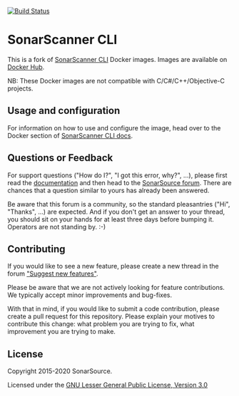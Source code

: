 [![Build Status](https://travis-ci.org/SonarSource/sonar-scanner-cli-docker.svg?branch=master)](https://travis-ci.org/SonarSource/sonar-scanner-cli-docker)

# SonarScanner CLI

This is a fork of [SonarScanner CLI](https://github.com/SonarSource/sonar-scanner-cli) Docker images.
Images are available on [Docker Hub](https://hub.docker.com/r/revomatico/sonar-scanner).

NB: These Docker images are not compatible with C/C#/C++/Objective-C projects.

Usage and configuration
--------------------------

For information on how to use and configure the image, head over to the Docker section of [SonarScanner CLI docs](https://docs.sonarqube.org/latest/analysis/scan/sonarscanner/).

Questions or Feedback
--------------------------

For support questions ("How do I?", "I got this error, why?", ...), please first read the [documentation](https://docs.sonarqube.org) and then head to the [SonarSource forum](https://community.sonarsource.com/). There are chances that a question similar to yours has already been answered. 

Be aware that this forum is a community, so the standard pleasantries ("Hi", "Thanks", ...) are expected. And if you don't get an answer to your thread, you should sit on your hands for at least three days before bumping it. Operators are not standing by. :-)

Contributing
------------

If you would like to see a new feature, please create a new thread in the forum ["Suggest new features"](https://community.sonarsource.com/c/suggestions/features).

Please be aware that we are not actively looking for feature contributions. We typically accept minor improvements and bug-fixes.

With that in mind, if you would like to submit a code contribution, please create a pull request for this repository. Please explain your motives to contribute this change: what problem you are trying to fix, what improvement you are trying to make.

## License

Copyright 2015-2020 SonarSource.

Licensed under the [GNU Lesser General Public License, Version 3.0](http://www.gnu.org/licenses/lgpl.txt)
